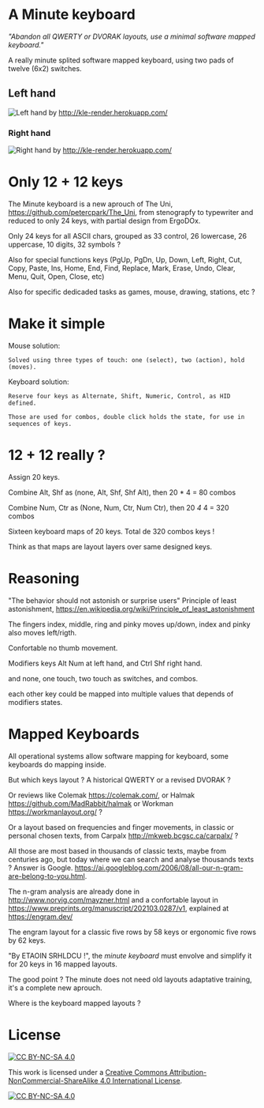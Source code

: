 # A Minute keyboard

_"Abandon all QWERTY or DVORAK layouts, use a minimal software mapped keyboard."_

A really minute splited software mapped keyboard, using two pads of twelve (6x2) switches.

## Left hand

![Left hand](https://user-images.githubusercontent.com/14941647/160960426-be994241-1696-4372-88c3-1701e45b9ea9.png) by <http://kle-render.herokuapp.com/>

### Right hand

![Right hand](https://user-images.githubusercontent.com/14941647/160960614-ec4c503b-88a6-479c-878a-d402c8652f1c.png) by <http://kle-render.herokuapp.com/>

# Only 12 + 12 keys

The Minute keyboard is a new aprouch of The Uni, <https://github.com/petercpark/The_Uni>, from stenograpfy to typewriter and reduced to only 24 keys, with partial design from ErgoDOx.

Only 24 keys for all ASCII chars, grouped as 33 control, 26 lowercase, 26 uppercase, 10 digits, 32 symbols ?

Also for special functions keys (PgUp, PgDn, Up, Down, Left, Right, Cut, Copy, Paste, Ins, Home, End, Find, Replace, Mark, Erase, Undo, Clear, Menu, Quit, Open, Close, etc)  

Also for specific dedicaded tasks as games, mouse, drawing, stations, etc ?

# Make it simple

Mouse solution:

    Solved using three types of touch: one (select), two (action), hold (moves).

Keyboard solution:

    Reserve four keys as Alternate, Shift, Numeric, Control, as HID defined. 

    Those are used for combos, double click holds the state, for use in sequences of keys.

# 12 + 12 really ?

Assign 20 keys.

Combine Alt, Shf as (none, Alt, Shf, Shf Alt),
    then 20 * 4  = 80 combos

Combine Num, Ctr as (None, Num, Ctr, Num Ctr),
    then 20 *4* 4 = 320 combos

Sixteen keyboard maps of 20 keys. Total de 320 combos keys !

Think as that maps are layout layers over same  designed  keys.

# Reasoning

"The behavior should not astonish or surprise users"
Principle of least astonishment, <https://en.wikipedia.org/wiki/Principle_of_least_astonishment>

The fingers index, middle, ring and pinky moves up/down, index and pinky also moves left/rigth.

Confortable no thumb movement.

Modifiers keys Alt Num at left hand, and Ctrl Shf right hand.

and none, one touch, two touch as switches, and combos.

each other key could be mapped into multiple values that depends of modifiers states.

# Mapped Keyboards

All operational systems allow software mapping for keyboard, some keyboards do mapping inside.

But which keys layout ? A historical QWERTY or a revised DVORAK ?

Or reviews like Colemak <https://colemak.com/>, or Halmak <https://github.com/MadRabbit/halmak> or Workman <https://workmanlayout.org/> ?

Or a layout based on frequencies and finger movements, in classic or personal chosen texts, from Carpalx <http://mkweb.bcgsc.ca/carpalx/> ?

All those are most based in thousands of classic texts, maybe from centuries ago, but today where we can search and analyse thousands texts ? Answer is Google. <https://ai.googleblog.com/2006/08/all-our-n-gram-are-belong-to-you.html>.

The n-gram analysis are already done in <http://www.norvig.com/mayzner.html> and a confortable layout in <https://www.preprints.org/manuscript/202103.0287/v1>, explained at <https://engram.dev/>

The engram layout for a classic five rows by 58 keys or ergonomic five rows by 62 keys.

"By ETAOIN SRHLDCU !", the _minute keyboard_ must envolve and simplify it for 20 keys in 16 mapped layouts.

The good point ? The minute does not need old layouts adaptative training, it's a complete new aprouch.

Where is the keyboard mapped layouts ?

# License

[![CC BY-NC-SA 4.0][cc-by-nc-sa-shield]][cc-by-nc-sa]

This work is licensed under a
[Creative Commons Attribution-NonCommercial-ShareAlike 4.0 International License][cc-by-nc-sa].

[![CC BY-NC-SA 4.0][cc-by-nc-sa-image]][cc-by-nc-sa]

[cc-by-nc-sa]: http://creativecommons.org/licenses/by-nc-sa/4.0/
[cc-by-nc-sa-image]: https://licensebuttons.net/l/by-nc-sa/4.0/88x31.png
[cc-by-nc-sa-shield]: https://img.shields.io/badge/License-CC%20BY--NC--SA%204.0-lightgrey.svg
